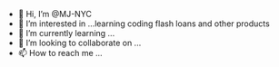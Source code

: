 - 👋 Hi, I’m @MJ-NYC
- 👀 I’m interested in ...learning coding flash loans and other products
- 🌱 I’m currently learning ...
- 💞️ I’m looking to collaborate on ...
- 📫 How to reach me ...

<!---
MJ-NYC/MJ-NYC is a ✨ special ✨ repository because its `README.md` (this file) appears on your GitHub profile.
You can click the Preview link to take a look at your changes.
--->
